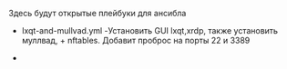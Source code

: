 Здесь будут  открытые плейбуки для ансибла
- lxqt-and-mullvad.yml -Установить GUI lxqt,xrdp, также установить муллвад, + nftables. Добавит проброс на порты 22 и 3389

- 
